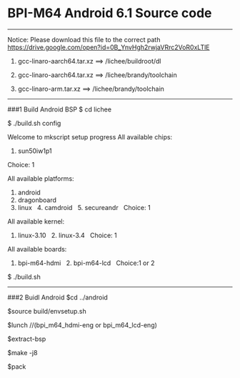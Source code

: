 # BPI-M64 Android 6.1 Source code
-------
Notice: Please download this file to the correct path  https://drive.google.com/open?id=0B_YnvHgh2rwjaVRrc2VoR0xLTlE

1.  gcc-linaro-aarch64.tar.xz   ==> /lichee/buildroot/dl

2.  gcc-linaro-aarch64.tar.xz   ==> /lichee/brandy/toolchain

3.  gcc-linaro-arm.tar.xz       ==> /lichee/brandy/toolchain

---------
###1 Build Android BSP
 $ cd lichee
 
   $ ./build.sh config    

Welcome to mkscript setup progress
All available chips:
   1. sun50iw1p1
   
Choice: 1

All available platforms:
   1. android
   2. dragonboard
   3. linux
   4. camdroid
   5. secureandr
   
Choice: 1


All available kernel:
   1. linux-3.10
   2. linux-3.4
  
Choice: 1

All available boards:
   1. bpi-m64-hdmi
   2. bpi-m64-lcd
   
Choice:1 or 2


   $ ./build.sh 

***********

###2 Buidl Android 
   $cd ../android

   $source build/envsetup.sh
   
   $lunch    //(bpi_m64_hdmi-eng or bpi_m64_lcd-eng)
   
   $extract-bsp
   
   $make -j8
   
   $pack
